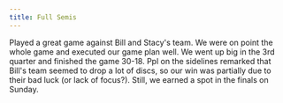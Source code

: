 ```yaml
---
title: Full Semis
---
```


Played a great game against Bill and Stacy's team. We were on point the whole game and executed our game plan well. We went up big in the 3rd quarter and finished the game 30-18. Ppl on the sidelines remarked that Bill's team seemed to drop a lot of discs, so our win was partially due to their bad luck (or lack of focus?). Still, we earned a spot in the finals on Sunday.
